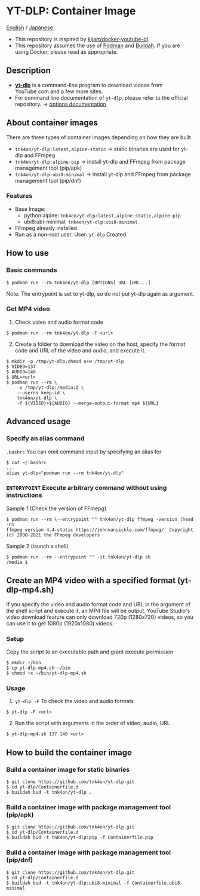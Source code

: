 # YT-DLP: Container Image

[English](README.md) / [Japanese](README_ja.md)

- This repository is inspired by [kijart/docker-youtube-dl](https://github.com/kijart/docker-youtube-dl).
- This repository assumes the use of [Podman](https://github.com/containers/podman) and [Buildah](https://github.com/containers/buildah). If you are using Docker, please read as appropriate.

## Description

- **[yt-dlp](https://github.com/yt-dlp/yt-dlp)** is a command-line program to download videos from YouTube.com and a few more sites. 
-  For command line documentation of `yt-dlp`, please refer to the official repository. -> [options documentation](https://github.com/yt-dlp/yt-dlp#usage-and-options)

## About container images

There are three types of container images depending on how they are built
- `tnk4on/yt-dlp:latest,alpine-static` -> static binaries are used for yt-dlp and FFmpeg
- `tnk4on/yt-dlp:alpine-pip` -> install yt-dlp and FFmpeg from package management tool (pip/apk)
- `tnk4on/yt-dlp:ubi8-minimal` -> install yt-dlp and FFmpeg from package management tool (pip/dnf)

### Features

- Base Image: 
    - python:alpine: `tnk4on/yt-dlp:latest,alpine-static,alpine-pip`
    - ubi8:ubi-minimal: `tnk4on/yt-dlp:ubi8-minimal`
- FFmpeg already installed
- Run as a non-root user. User: `yt-dlp` Created.

## How to use

### Basic commands

```
$ podman run --rm tnk4on/yt-dlp [OPTIONS] URL [URL...]
```
Note: The entrypoint is set to yt-dlp, so do not put yt-dlp again as argument.

### Get MP4 video

1. Check video and audio format code

```
$ podman run --rm tnk4on/yt-dlp -F <url>
```

2. Create a folder to download the video on the host, specify the format code and URL of the video and audio, and execute it.

```
$ mkdir -p /tmp/yt-dlp;chmod o+w /tmp/yt-dlp
$ VIDEO=137
$ AUDIO=140
$ URL=<url>
$ podman run --rm \
    -v /tmp/yt-dlp:/media:Z \
    --userns keep-id \
    tnk4on/yt-dlp \
    -f ${VIDEO}+${AUDIO} --merge-output-format mp4 ${URL}
```

## Advanced usage

### Specify an alias command

`.bashrc` You can omit command input by specifying an alias for

```
$ cat ~/.bashrc
...
alias yt-dlp="podman run --rm tnk4on/yt-dlp"
```

### `ENTORYPOINT` Execute arbitrary command without using instructions

Sample 1 (Check the version of FFmepg)

```
$ podman run --rm \--entrypoint "" tnk4on/yt-dlp ffmpeg -version |head -n1
ffmpeg version 4.4-static https://johnvansickle.com/ffmpeg/  Copyright (c) 2000-2021 the FFmpeg developers
```

Sample 2 (launch a shell)

```
$ podman run --rm --entrypoint "" -it tnk4on/yt-dlp sh
/media $ 
```

## Create an MP4 video with a specified format (yt-dlp-mp4.sh)

If you specify the video and audio format code and URL in the argument of the shell script and execute it, an MP4 file will be output. YouTube Studio's video download feature can only download 720p (1280x720) videos, so you can use it to get 1080p (1920x1080) videos.

### Setup

Copy the script to an executable path and grant execute permission

```
$ mkdir ~/bin
$ cp yt-dlp-mp4.sh ~/bin
$ chmod +x ~/bin/yt-dlp-mp4.sh
```

### Usage

1. `yt-dlp -F` To check the video and audio formats

```
$ yt-dlp -F <url>
```

2. Run the script with arguments in the order of video, audio, URL

```
$ yt-dlp-mp4.sh 137 140 <url>
```

## How to build the container image

###  Build a container image for static binaries

```
$ git clone https://github.com/tnk4on/yt-dlp.git
$ cd yt-dlp/Containerfile.d
$ buildah bud -t tnk4on/yt-dlp .
```

### Build a container image with package management tool (pip/apk)

```
$ git clone https://github.com/tnk4on/yt-dlp.git
$ cd yt-dlp/Containerfile.d
$ buildah bud -t tnk4on/yt-dlp:pip -f Containerfile.pip
```

### Build a container image with package management tool (pip/dnf)

```
$ git clone https://github.com/tnk4on/yt-dlp.git
$ cd yt-dlp/Containerfile.d
$ buildah bud -t tnk4on/yt-dlp:ubi8-minimal -f Containerfile.ubi8-minimal
```